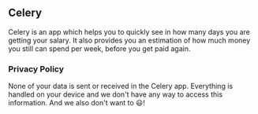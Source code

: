 ## Celery

Celery is an app which helps you to quickly see in how many days you are getting your salary. It also provides you an estimation of how much money you still can spend per week, before you get paid again.

### Privacy Policy

None of your data is sent or received in the Celery app. Everything is handled on your device and we don't have any way to access this information. And we also don't want to 😃!
